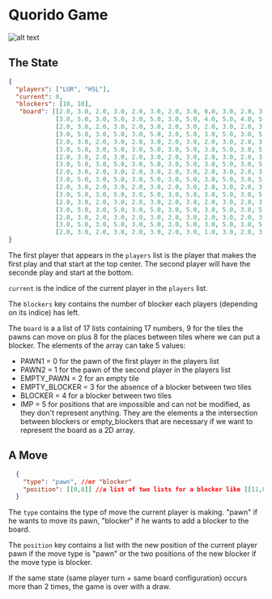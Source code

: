# Quorido Game

![alt text](./image.bmp)

## The State

```json
{
  "players": ["LUR", "HSL"],
  "current": 0,
  "blockers": [10, 10],
   "board": [[2.0, 3.0, 2.0, 3.0, 2.0, 3.0, 2.0, 3.0, 0.0, 3.0, 2.0, 3.0, 2.0, 3.0, 2.0, 3.0, 2.0],
             [3.0, 5.0, 3.0, 5.0, 3.0, 5.0, 3.0, 5.0, 4.0, 5.0, 4.0, 5.0, 3.0, 5.0, 3.0, 5.0, 3.0],
             [2.0, 3.0, 2.0, 3.0, 2.0, 3.0, 2.0, 3.0, 2.0, 3.0, 2.0, 3.0, 2.0, 3.0, 2.0, 3.0, 2.0],
             [3.0, 5.0, 3.0, 5.0, 3.0, 5.0, 3.0, 5.0, 3.0, 5.0, 3.0, 5.0, 3.0, 5.0, 3.0, 5.0, 3.0],
             [2.0, 3.0, 2.0, 3.0, 2.0, 3.0, 2.0, 3.0, 2.0, 3.0, 2.0, 3.0, 2.0, 3.0, 2.0, 3.0, 2.0],
             [3.0, 5.0, 3.0, 5.0, 3.0, 5.0, 3.0, 5.0, 3.0, 5.0, 3.0, 5.0, 3.0, 5.0, 3.0, 5.0, 3.0],
             [2.0, 3.0, 2.0, 3.0, 2.0, 3.0, 2.0, 3.0, 2.0, 3.0, 2.0, 3.0, 2.0, 3.0, 2.0, 3.0, 2.0],
             [3.0, 5.0, 3.0, 5.0, 3.0, 5.0, 3.0, 5.0, 3.0, 5.0, 3.0, 5.0, 3.0, 5.0, 3.0, 5.0, 3.0],
             [2.0, 3.0, 2.0, 3.0, 2.0, 3.0, 2.0, 3.0, 2.0, 3.0, 2.0, 3.0, 2.0, 3.0, 2.0, 3.0, 2.0],
             [3.0, 5.0, 3.0, 5.0, 3.0, 5.0, 3.0, 5.0, 3.0, 5.0, 3.0, 5.0, 3.0, 5.0, 3.0, 5.0, 3.0],
             [2.0, 3.0, 2.0, 3.0, 2.0, 3.0, 2.0, 3.0, 2.0, 3.0, 2.0, 3.0, 2.0, 3.0, 2.0, 3.0, 2.0],
             [3.0, 5.0, 3.0, 5.0, 3.0, 5.0, 3.0, 5.0, 3.0, 5.0, 3.0, 5.0, 3.0, 5.0, 3.0, 5.0, 3.0],
             [2.0, 3.0, 2.0, 3.0, 2.0, 3.0, 2.0, 3.0, 2.0, 3.0, 2.0, 3.0, 2.0, 3.0, 2.0, 3.0, 2.0],
             [3.0, 5.0, 3.0, 5.0, 3.0, 5.0, 3.0, 5.0, 3.0, 5.0, 3.0, 5.0, 3.0, 5.0, 3.0, 5.0, 3.0],
             [2.0, 3.0, 2.0, 3.0, 2.0, 3.0, 2.0, 3.0, 2.0, 3.0, 2.0, 3.0, 2.0, 3.0, 2.0, 3.0, 2.0],
             [3.0, 5.0, 3.0, 5.0, 3.0, 5.0, 3.0, 5.0, 3.0, 5.0, 3.0, 5.0, 3.0, 5.0, 3.0, 5.0, 3.0],
             [2.0, 3.0, 2.0, 3.0, 2.0, 3.0, 2.0, 3.0, 1.0, 3.0, 2.0, 3.0, 2.0, 3.0, 2.0, 3.0, 2.0]] // a list of 17 lists containing 17 numbers
}
```

The first player that appears in the `players` list is the player that makes the first play and that start at the top center. The second player will have the seconde play and start at the bottom.

`current` is the indice of the current player in the `players` list.

The `blockers` key contains the number of blocker each players (depending on its indice) has left.

The `board` is a a list of 17 lists containing 17 numbers, 9 for the tiles the pawns can move on plus 8 for the places between tiles where we can put a blocker. The elements of the array can take 5 values:
- PAWN1 = 0 for the pawn of the first player in the players list
- PAWN2 = 1 for the pawn of the second player in the players list
- EMPTY_PAWN = 2 for an empty tile
- EMPTY_BLOCKER = 3 for the absence of a blocker between two tiles
- BLOCKER = 4 for a blocker between two tiles
- IMP = 5 for positions that are impossible and can not be modified, as they don't represent anything. They are the elements a the intersection between blockers or empty_blockers that are necessary if we want to represent the board as a 2D array.

## A Move

```json
  {
    "type": "pawn", //or "blocker"
    "position": [[0,8]] //a list of two lists for a blocker like [[11,8],[10,8]] or of one list for a pawn 
  }
```

The `type` contains the type of move the current player is making. "pawn" if he wants to move its pawn, "blocker" if he wants to add a blocker to the board.

The `position` key contains a list with the new position of the current player pawn if the move type is "pawn" or the two positions of the new blocker if the move type is blocker.

If the same state (same player turn + same board configuration) occurs more than 2 times, the game is over with a draw.
